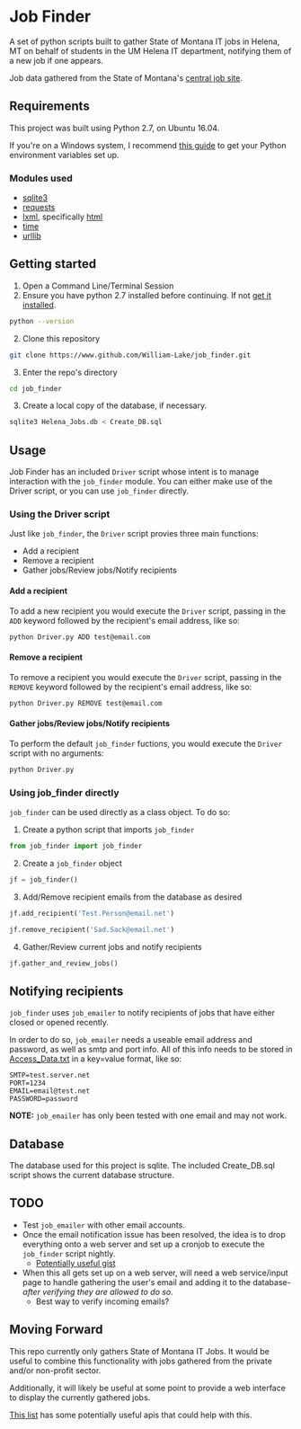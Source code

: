 # Job Finder

A set of python scripts built to gather State of Montana IT jobs in Helena, MT on behalf of students in the UM Helena IT department, notifying them of a new job if one appears.

Job data gathered from the State of Montana's [central job site](https://mtstatejobs.taleo.net/careersection/200/jobsearch.ftl?lang=en).

## Requirements

This project was built using Python 2.7, on Ubuntu 16.04. 

If you're on a Windows system, I recommend [this guide](https://github.com/BurntSushi/nfldb/wiki/Python-&-pip-Windows-installation) to get your Python environment variables set up.

### Modules used

- [sqlite3](https://docs.python.org/2/library/sqlite3.html)
- [requests](http://docs.python-requests.org/en/master/)
- [lxml](http://lxml.de/), specifically [html](http://lxml.de/lxmlhtml.html)
- [time](https://docs.python.org/2/library/time.html)
- [urllib](https://docs.python.org/2/library/urllib.html)

## Getting started

1. Open a Command Line/Terminal Session
2. Ensure you have python 2.7 installed before continuing. If not [get it installed](https://wiki.python.org/moin/BeginnersGuide/Download).

```bash
python --version
```

2. Clone this repository

```bash
git clone https://www.github.com/William-Lake/job_finder.git
```

3. Enter the repo's directory

```bash
cd job_finder
```

3. Create a local copy of the database, if necessary.

```bash
sqlite3 Helena_Jobs.db < Create_DB.sql
```

## Usage

Job Finder has an included `Driver` script whose intent is to manage interaction with the `job_finder` module. You can either make use of the Driver script, or you can use `job_finder` directly.

### Using the Driver script

Just like `job_finder`, the `Driver` script provies three main functions:

- Add a recipient
- Remove a recipient
- Gather jobs/Review jobs/Notify recipients

#### Add a recipient

To add a new recipient you would execute the `Driver` script, passing in the `ADD` keyword followed by the recipient's email address, like so:

```bash
python Driver.py ADD test@email.com
```

#### Remove a recipient

To remove a recipient you would execute the `Driver` script, passing in the `REMOVE` keyword followed by the recipient's email address, like so:

```bash
python Driver.py REMOVE test@email.com
```

#### Gather jobs/Review jobs/Notify recipients

To perform the default `job_finder` fuctions, you would execute the `Driver` script with no arguments:

```bash
python Driver.py
```

### Using job_finder directly

`job_finder` can be used directly as a class object. To do so:

1. Create a python script that imports `job_finder`

```python
from job_finder import job_finder
```

2. Create a `job_finder` object

```python
jf = job_finder()
```

3. Add/Remove recipient emails from the database as desired

```python
jf.add_recipient('Test.Person@email.net')

jf.remove_recipient('Sad.Sack@email.net')
```

4. Gather/Review current jobs and notify recipients

```python
jf.gather_and_review_jobs()
```

## Notifying recipients

`job_finder` uses `job_emailer` to notify recipients of jobs that have either closed or opened recently.

In order to do so, `job_emailer` needs a useable email address and password, as well as smtp and port info. All of this info needs to be stored in [Access_Data.txt](Access_Data.txt) in a key=value format, like so:

```
SMTP=test.server.net
PORT=1234
EMAIL=email@test.net
PASSWORD=password
```

**NOTE:** `job_emailer` has only been tested with one email and may not work.

## Database

The database used for this project is sqlite. The included Create_DB.sql script shows the current database structure.

## TODO

- Test `job_emailer` with other email accounts.
- Once the email notification issue has been resolved, the idea is to drop everything onto a web server and set up a cronjob to execute the `job_finder` script nightly.
    - [Potentially useful gist](https://gist.github.com/William-Lake/f50758f07a28f097fda78172379ecb63)
- When this all gets set up on a web server, will need a web service/input page to handle gathering the user's email and adding it to the database- *after verifying they are allowed to do so.*
    - Best way to verify incoming emails?

## Moving Forward

This repo currently only gathers State of Montana IT Jobs. It would be useful to combine this functionality with jobs gathered from the private and/or non-profit sector.

Additionally, it will likely be useful at some point to provide a web interface to display the currently gathered jobs.

[This list](https://github.com/toddmotto/public-apis#jobs) has some potentially useful apis that could help with this.
